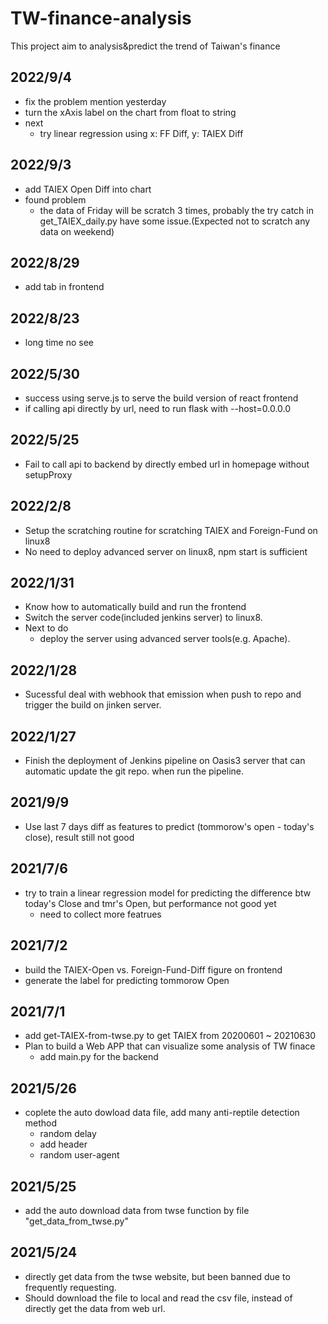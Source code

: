 # TW-finance-analysis
This project aim to analysis&amp;predict the trend of Taiwan's finance

## 2022/9/4
- fix the problem mention yesterday
- turn the xAxis label on the chart from float to string
- next
	- try linear regression using x: FF Diff, y: TAIEX Diff

## 2022/9/3
- add TAIEX Open Diff into chart
- found problem
	- the data of Friday will be scratch 3 times, probably the try catch in get_TAIEX_daily.py have some issue.(Expected not to scratch any data on weekend)

## 2022/8/29
- add tab in frontend

## 2022/8/23
- long time no see

## 2022/5/30
- success using serve.js to serve the build version of react frontend
- if calling api directly by url, need to run flask with --host=0.0.0.0

## 2022/5/25
- Fail to call api to backend by directly embed url in homepage without setupProxy

## 2022/2/8
- Setup the scratching routine for scratching TAIEX and Foreign-Fund on linux8
- No need to deploy advanced server on linux8, npm start is sufficient

## 2022/1/31
- Know how to automatically build and run the frontend
- Switch the server code(included jenkins server) to linux8.
- Next to do
	- deploy the server using advanced server tools(e.g. Apache).

## 2022/1/28
- Sucessful deal with webhook that emission when push to repo and trigger the build on jinken server.

## 2022/1/27
- Finish the deployment of Jenkins pipeline on Oasis3 server that can automatic update the git repo. when run the pipeline.

## 2021/9/9
- Use last 7 days diff as features to predict (tommorow's open - today's close), result still not good

## 2021/7/6
- try to train a linear regression model for predicting the difference btw today's Close and tmr's Open, but performance not good yet
	- need to collect more featrues

## 2021/7/2
- build the TAIEX-Open vs. Foreign-Fund-Diff figure on frontend 
- generate the label for predicting tommorow Open

## 2021/7/1
- add get-TAIEX-from-twse.py to get TAIEX from 20200601 ~ 20210630
- Plan to build a Web APP that can visualize some analysis of TW finace
	- add main.py for the backend

## 2021/5/26
- coplete the auto dowload data file, add many anti-reptile detection method
	- random delay
	- add header
	- random user-agent

## 2021/5/25
- add the auto download data from twse function by file "get_data_from_twse.py"

## 2021/5/24
- directly get data from the twse website, but been banned due to frequently requesting.
- Should download the file to local and read the csv file, instead of directly get the data from web url.
